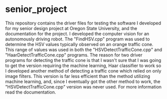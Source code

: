 # senior_project
This repository contains the driver files for testing the software I developed for my senior design project at Oregon State University, and the documentation for the project. I developed the computer vision for an autonomously driving robot. The "FindHSV.cpp" program was used to determine the HSV values typically observed on an orange traffic cone. This range of values was used in both the "HSVDetectTrafficCone.cpp" and "HaarDetectTrafficCone.cpp" programs. The reason for two driver programs for detecting the traffic cone is that I wasn't sure that I was going to get the version requiring the machine learning, Haar classifier to work so I developed another method of detecting a traffic cone which relied on only image filters. This version is far less efficient than the method utilizing machine learning, and, since I eventually got the other method to work, the "HSVDetectTrafficCone.cpp" version was never used. For more information read the documentation.
